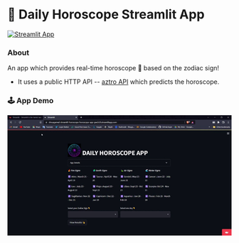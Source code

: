# 🎈 Daily Horoscope Streamlit App

[![Streamlit App](https://static.streamlit.io/badges/streamlit_badge_black_white.svg)](https://shruagarwal-streamlit-horoscope-horoscope-app-gws5c9.streamlitapp.com/)

### About
An app which provides real-time horoscope 💫 based on the zodiac sign!
- It uses a public HTTP API -- [aztro API](https://aztro.sameerkumar.website/) which predicts the horoscope.

### 🕹 App Demo
<img src="https://github.com/ShruAgarwal/streamlit-horoscope/blob/main/demo.gif">
